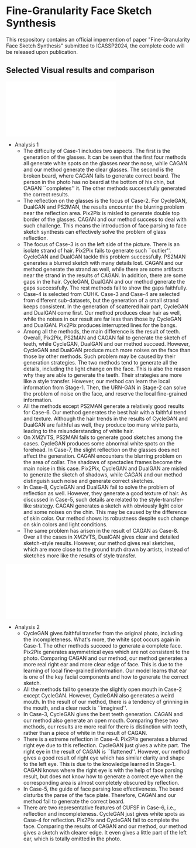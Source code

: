 # Fine-Granularity Face Sketch Synthesis

This respository contains an official impemention of paper "Fine-Granularity Face Sketch Synthesis" submitted to ICASSP2024, the complete code will be released upon publication.

## Selected Visual results and comparison

![CUFS](vis/CUFS.pdf)

* Analysis 1
  - The difficulty of Case-1 includes two aspects. The first is the generation of the glasses. It can be seen that the first four methods all generate white spots on the glasses near the nose, while CAGAN and our method generate the clear glasses. The second is the broken beard, where CAGAN fails to generate correct beard. The person in the photo has no beard at the bottom of his chin, but CAGAN ``completes'' it. The other methods successfully generated the correct results.
  - The reflection on the glasses is the focus of Case-2. For CycleGAN, DualGAN and PS2MAN, the results encounter the blurring problem near the reflection area. Pix2Pix is misled to generate double top border of the glasses. CAGAN and our method success to deal with such challenge. This means the introduction of face parsing to face sketch synthesis can effectively solve the problem of glass reflection.
  - The focus of Case-3 is on the left side of the picture. There is an isolate strand of hair. Pix2Pix fails to generate such ``outlier''. CycleGAN and DualGAN tackle this problem successfully. PS2MAN generates a blurred sketch with many details lost. CAGAN and our method generate the strand as well, while there are some artifacts near the strand in the results of CAGAN. In addition, there are some gaps in the hair. CycleGAN, DualGAN and our method generate the gaps successfully. The rest methods fail to show the gaps faithfully.
  - Case-4 is selected from CUHK. Case-3 and Case-4 are selected from different sub-datasets, but the generation of a small strand keeps consistent. In the generation of scattered hair part, CycleGAN and DualGAN come first. Our method produces clear hair as well, while the noises in our result are far less than those by CycleGAN and DualGAN.  Pix2Pix produces interrupted lines for the bangs. 
  - Among all the methods, the main difference is the result of teeth. Overall, Pix2Pix, PS2MAN and CAGAN fail to generate the sketch of teeth, while CycleGAN, DualGAN and our method succeed. However,  CycleGAN and DualGAN produce much more noises on the face than those by other methods. Such problem may be caused by their generation strategies. The two methods tend to generate all the details, including the light change on the face. This is also the reason why they are able to generate the teeth. Their strategies are more like a style transfer. However, our method can learn the local information from Stage-1. Then, the URN-GAN in Stage-2 can solve the problem of noise on the face, and reserve the local fine-grained information.
  - All the methods except PS2MAN generate a relatively good results for Case-6. Our method generates the best hair with a faithful trend and texture. Although the hair trends in the results of CycleGAN and DualGAN are faithful as well, they produce too many white parts, leading to the misunderstanding of white hair.
  - On XM2VTS, PS2MAN fails to generate good sketches among the cases. CycleGAN produces some abnormal white spots on the forehead. In Case-7, the slight reflection on the glasses does not affect the generation. CAGAN encounters the blurring problem on the area of collar. The shadows of spectacles frames become the main noise in this case. Pix2Pix, CycleGAN and DualGAN are misled to generate the sketch of shadows, while CAGAN and our method distinguish such noise and generate correct sketches.
  - In Case-8, CycleGAN and DualGAN fail to solve the problem of reflection as well. However, they generate a good texture of hair. As discussed in Case-5, such details are related to the style-transfer-like strategy. CAGAN generates a sketch with obviously light color and some noises on the chin. This may be caused by the difference of skin color. Our method shows its robustness despite such change on skin colors and light conditions.
  - The same problem has arisen in the result of CAGAN as Case-8. Over all the cases in XM2VTS, DualGAN gives clear and detailed sketch-style results. However, our method gives real sketches, which are more close to the ground truth drawn by artists, instead of sketches more like the results of style transfer.

![CUFSF](vis/CUFSF.pdf)

* Analysis 2
  - CycleGAN gives faithful transfer from the original photo, including the incompleteness. What's more, the white spot occurs again in Case-1. The other methods succeed to generate a complete face. Pix2Pix generates asymmetrical eyes which are not consistent to the photo. Comparing CAGAN and our method, our method generates a more real right ear and more clear edge of face. This is due to the learning of local fine-grained information. Our model learns that ear is one of the key facial components and how to generate the correct sketch.
  - All the methods fail to generate the slightly open mouth in Case-2 except CycleGAN. However, CycleGAN also generates a weird mouth. In the result of our method, there is a tendency of grinning in the mouth, and a clear neck is ``imagined''.
  - In Case-3, CycleGAN gives the best teeth generation. CAGAN and our method also generate an open mouth. Comparing these two methods, our results are more real for there is distinction with teeth, rather than a piece of white in the result of CAGAN.
  - There is a extreme reflection in Case-4. Pix2Pix generates a blurred right eye due to this reflection. CycleGAN just gives a white part. The right eye in the result of CAGAN is ``flattened''. However, our method gives a good result of right eye which has similar clarity and shape to the left eye. This is due to the knowledge learned in Stage-1. CAGAN knows where the right eye is with the help of face parsing result, but does not know how to generate a correct eye when the corresponding area is almost completely obscured by reflection.
  - In Case-5, the guide of face parsing lose effectiveness. The beard disturbs the parse of the face plate. Therefore, CAGAN and our method fail to generate the correct beard.
  - There are two representative features of CUFSF in Case-6, i.e., reflection and incompleteness. CycleGAN just gives white spots as Case-4 for reflection. Pix2Pix and CycleGAN fail to complete the face. Comparing the results of CAGAN and our method, our method gives a sketch with clearer edge. It even gives a little part of the left ear, which is totally omitted in the photo.
